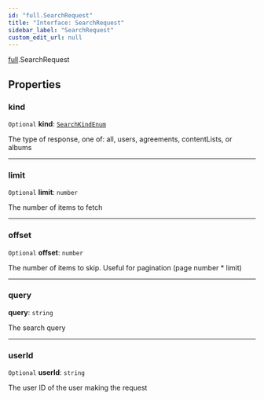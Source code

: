 ```yaml
---
id: "full.SearchRequest"
title: "Interface: SearchRequest"
sidebar_label: "SearchRequest"
custom_edit_url: null
---
```


[full](../namespaces/full.md).SearchRequest

## Properties

### kind

 `Optional` **kind**: [`SearchKindEnum`](../enums/full.SearchKindEnum.md)

The type of response, one of: all, users, agreements, contentLists, or albums

___

### limit

 `Optional` **limit**: `number`

The number of items to fetch

___

### offset

 `Optional` **offset**: `number`

The number of items to skip. Useful for pagination (page number * limit)

___

### query

 **query**: `string`

The search query

___

### userId

 `Optional` **userId**: `string`

The user ID of the user making the request

